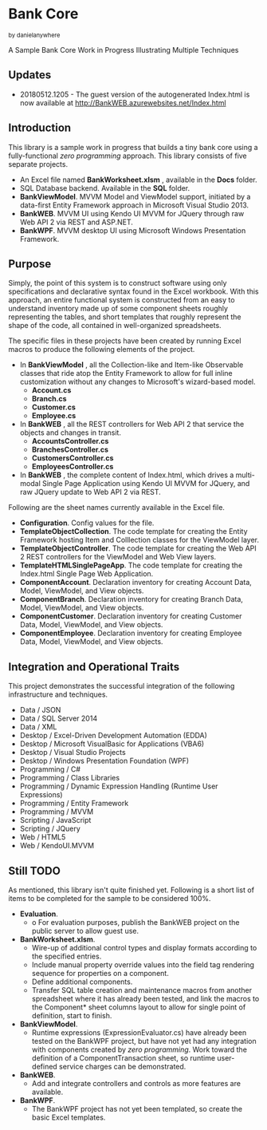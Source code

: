 # Bank Core
<sup>by danielanywhere</sup>

A Sample Bank Core Work in Progress Illustrating Multiple Techniques

## Updates
* 20180512.1205 - The guest version of the autogenerated Index.html is now available at <http://BankWEB.azurewebsites.net/Index.html>


## Introduction

This library is a sample work in progress that builds a tiny bank core using a fully-functional _zero programming_ approach. This library consists of five separate projects.

- An Excel file named **BankWorksheet.xlsm** , available in the **Docs** folder.
- SQL Database backend. Available in the **SQL** folder.
- **BankViewModel**. MVVM Model and ViewModel support, initiated by a data-first Entity Framework approach in Microsoft Visual Studio 2013.
- **BankWEB**. MVVM UI using Kendo UI MVVM for JQuery through raw Web API 2 via REST and ASP.NET.
- **BankWPF**. MVVM desktop UI using Microsoft Windows Presentation Framework.

## Purpose

Simply, the point of this system is to construct software using only specifications and declarative syntax found in the Excel workbook. With this approach, an entire functional system is constructed from an easy to understand inventory made up of some component sheets roughly representing the tables, and short templates that roughly represent the shape of the code, all contained in well-organized spreadsheets.

The specific files in these projects have been created by running Excel macros to produce the following elements of the project.

- In **BankViewModel** , all the Collection-like and Item-like Observable classes that ride atop the Entity Framework to allow for full inline customization without any changes to Microsoft&#39;s wizard-based model.
  - **Account.cs**
  - **Branch.cs**
  - **Customer.cs**
  - **Employee.cs**
- In **BankWEB** , all the REST controllers for Web API 2 that service the objects and changes in transit.
  - **AccountsController.cs**
  - **BranchesController.cs**
  - **CustomersController.cs**
  - **EmployeesController.cs**
- In **BankWEB** , the complete content of Index.html, which drives a multi-modal Single Page Application using Kendo UI MVVM for JQuery, and raw JQuery update to Web API 2 via REST.

Following are the sheet names currently available in the Excel file.

- **Configuration**. Config values for the file.
- **TemplateObjectCollection**. The code template for creating the Entity Framework hosting Item and Colllection classes for the ViewModel layer.
- **TemplateObjectController**. The code template for creating the Web API 2 REST controllers for the ViewModel and Web View layers.
- **TemplateHTMLSinglePageApp**. The code template for creating the Index.html Single Page Web Application.
- **ComponentAccount**. Declaration inventory for creating Account Data, Model, ViewModel, and View objects.
- **ComponentBranch**. Declaration inventory for creating Branch Data, Model, ViewModel, and View objects.
- **ComponentCustomer**. Declaration inventory for creating Customer Data, Model, ViewModel, and View objects.
- **ComponentEmployee**. Declaration inventory for creating Employee Data, Model, ViewModel, and View objects.

## Integration and Operational Traits

This project demonstrates the successful integration of the following infrastructure and techniques.

- Data / JSON
- Data / SQL Server 2014
- Data / XML
- Desktop / Excel-Driven Development Automation (EDDA)
- Desktop / Microsoft VisualBasic for Applications (VBA6)
- Desktop / Visual Studio Projects
- Desktop / Windows Presentation Foundation (WPF)
- Programming / C#
- Programming / Class Libraries
- Programming / Dynamic Expression Handling (Runtime User Expressions)
- Programming / Entity Framework
- Programming / MVVM
- Scripting / JavaScript
- Scripting / JQuery
- Web / HTML5
- Web / KendoUI.MVVM



## Still TODO

As mentioned, this library isn&#39;t quite finished yet. Following is a short list of items to be completed for the sample to be considered 100%.

- **Evaluation**.
  - o	For evaluation purposes, publish the BankWEB project on the public server to allow guest use.
- **BankWorksheet.xlsm**.
  - Wire-up of additional control types and display formats according to the specified entries.
  - Include manual property override values into the field tag rendering sequence for properties on a component.
  - Define additional components.
  - Transfer SQL table creation and maintenance macros from another spreadsheet where it has already been tested, and link the macros to the Component\* sheet columns layout to allow for single point of definition, start to finish.
- **BankViewModel**.
  - Runtime expressions (ExpressionEvaluator.cs) have already been tested on the BankWPF project, but have not yet had any integration with components created by _zero programming_. Work toward the definition of a ComponentTransaction sheet, so runtime user-defined service charges can be demonstrated.
- **BankWEB**.
  - Add and integrate controllers and controls as more features are available.
- **BankWPF**.
  - The BankWPF project has not yet been templated, so create the basic Excel templates.

